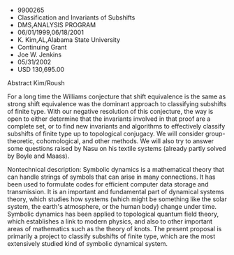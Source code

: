 
* 9900265
* Classification and Invariants of Subshifts
* DMS,ANALYSIS PROGRAM
* 06/01/1999,06/18/2001
* K. Kim,AL,Alabama State University
* Continuing Grant
* Joe W. Jenkins
* 05/31/2002
* USD 130,695.00

Abstract Kim/Roush

For a long time the Williams conjecture that shift equivalence is the same as
strong shift equivalence was the dominant approach to classifying subshifts of
finite type. With our negative resolution of this conjecture, the way is open to
either determine that the invariants involved in that proof are a complete set,
or to find new invariants and algorithms to effectively classify subshifts of
finite type up to topological conjugacy. We will consider group-theoretic,
cohomological, and other methods. We will also try to answer some questions
raised by Nasu on his textile systems (already partly solved by Boyle and
Maass).

Nontechnical description: Symbolic dynamics is a mathematical theory that can
handle strings of symbols that can arise in many connections. It has been used
to formulate codes for efficient computer data storage and transmission. It is
an important and fundamental part of dynamical systems theory, which studies how
systems (which might be something like the solar system, the earth's atmosphere,
or the human body) change under time. Symbolic dynamics has been applied to
topological quantum field theory, which establishes a link to modern physics,
and also to other important areas of mathematics such as the theory of knots.
The present proposal is primarily a project to classify subshifts of finite
type, which are the most extensively studied kind of symbolic dynamical system.
